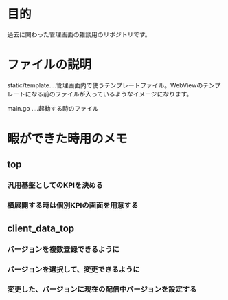 # 目的

過去に関わった管理画面の雑談用のリポジトリです。

# ファイルの説明

static/template....管理画面内で使うテンプレートファイル。WebViewのテンプレートになる前のファイルが入っているようなイメージになります。

main.go        ....起動する時のファイル


# 暇ができた時用のメモ

## top

### 汎用基盤としてのKPIを決める
### 横展開する時は個別KPIの画面を用意する

## client_data_top

### バージョンを複数登録できるように
### バージョンを選択して、変更できるように
### 変更した、バージョンに現在の配信中バージョンを設定する

